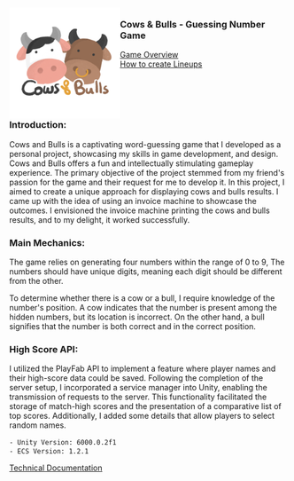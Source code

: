 <!-- PROJECT LOGO -->
<div>
<h3><img align="left" width="200" height="200" src="images/f11805456d9f3d08.png"> <br/> Cows & Bulls - Guessing Number Game
</div>   
<a href="https://www.youtube.com/watch?v=E1-fTTuxCIU">Game Overview</a> 
  <br/> <a href="https://www.youtube.com/watch?v=WN8-BFGJ8NA">How to create Lineups</a><br/> </h3>   
  <br/>
<br/>
  <br/>
<br/>

</div>   

### Introduction:
Cows and Bulls is a captivating word-guessing game that I developed as a personal project, showcasing my skills in game development, and design. Cows and Bulls offers a fun and intellectually stimulating gameplay experience. The primary objective of the project stemmed from my friend's passion for the game and their request for me to develop it. In this project, I aimed to create a unique approach for displaying cows and bulls results. I came up with the idea of using an invoice machine to showcase the outcomes. I envisioned the invoice machine printing the cows and bulls results, and to my delight, it worked successfully.

### Main Mechanics:
The game relies on generating four numbers within the range of 0 to 9, The numbers should have unique digits, meaning each digit should be different from the other.

To determine whether there is a cow or a bull, I require knowledge of the number's position. A cow indicates that the number is present among the hidden numbers, but its location is incorrect. On the other hand, a bull signifies that the number is both correct and in the correct position.

### High Score API:
I utilized the PlayFab API to implement a feature where player names and their high-score data could be saved. Following the completion of the server setup, I incorporated a service manager into Unity, enabling the transmission of requests to the server. This functionality facilitated the storage of match-high scores and the presentation of a comparative list of top scores. Additionally, I added some details that allow players to select random names.
```
- Unity Version: 6000.0.2f1
- ECS Version: 1.2.1
```

<a href="Documentation/Battle Simulator-wedad.pdf">Technical Documentation</a>
